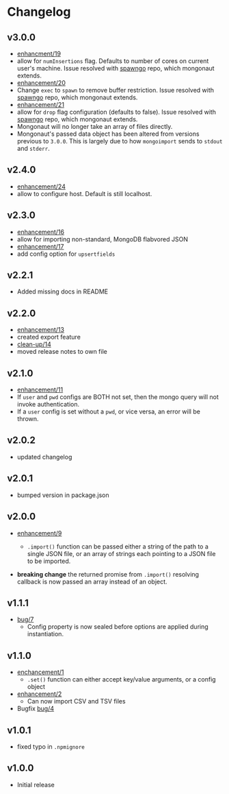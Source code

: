 # Changelog
## v3.0.0
 * [enhancment/19](https://github.com/otterthecat/mongonaut/issues/19)
  * allow for `numInsertions` flag. Defaults to number of cores on current user's machine. Issue resolved with [spawngo](https://github.com/otterthecat/spawngo) repo, which mongonaut extends.
 * [enhancement/20](https://github.com/otterthecat/mongonaut/issues/20)
  * Change `exec` to `spawn` to remove buffer restriction. Issue resolved with [spawngo](https://github.com/otterthecat/spawngo) repo, which mongonaut extends.
 * [enhancement/21](https://github.com/otterthecat/mongonaut/issues/21)
  * allow for `drop` flag configuration (defaults to false). Issue resolved with [spawngo](https://github.com/otterthecat/spawngo) repo, which mongonaut extends.
* Mongonaut will no longer take an array of files directly.
* Mongonaut's passed data object has been altered from versions previous to `3.0.0`. This is largely due to how `mongoimport` sends to `stdout` and `stderr`.
## v2.4.0
 * [enhancement/24](https://github.com/otterthecat/mongonaut/pull/24)
  * allow to configure host. Default is still localhost.
## v2.3.0
 * [enhancement/16](https://github.com/otterthecat/mongonaut/issues/16)
  * allow for importing non-standard, MongoDB flabvored JSON
 * [enhancement/17](https://github.com/otterthecat/mongonaut/issues/17)
  * add config option for `upsertfields`

## v2.2.1
 * Added missing docs in README

## v2.2.0
 * [enhancement/13](https://github.com/otterthecat/mongonaut/issues/13)
  * created export feature
 * [clean-up/14](https://github.com/otterthecat/mongonaut/issues/14)
  * moved release notes to own file

## v2.1.0
 * [enhancement/11](https://github.com/otterthecat/mongonaut/issues/11)
  * If `user` and `pwd` configs are BOTH not set, then the mongo query will not
invoke authentication.
  * If a `user` config is set without a `pwd`, or vice versa, an error will be thrown.

## v2.0.2
* updated changelog

## v2.0.1
* bumped version in package.json

## v2.0.0
* [enhancement/9](https://github.com/otterthecat/mongonaut/issues/9)
  * `.import()` function can be passed either a string of the path to a single JSON file, or an array of strings each pointing to a JSON file to be imported.

* **breaking change** the returned promise from `.import()` resolving callback
is now passed an array instead of an object.

## v1.1.1
* [bug/7](https://github.com/otterthecat/mongonaut/issues/7)
  * Config property is now sealed before options are applied during instantiation.

## v1.1.0
* [enchancement/1](https://github.com/otterthecat/mongonaut/issues/1)
  * `.set()` function can either accept key/value arguments, or a config object
* [enhancement/2](https://github.com/otterthecat/mongonaut/issues/2)
  * Can now import CSV and TSV files
* Bugfix [bug/4](https://github.com/otterthecat/mongonaut/issues/4)

## v1.0.1
* fixed typo in `.npmignore`

## v1.0.0
* Initial release
